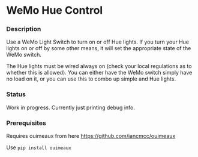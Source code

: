 # WeMo Hue Control

### Description

Use a WeMo Light Switch to turn on or off Hue lights.
If you turn your Hue lights on or off by some other means, it will set the appropriate state of the WeMo switch.

The Hue lights must be wired always on (check your local regulations as to whether this is allowed).
You can either have the WeMo switch simply have no load on it, or you can use this to combo up simple and Hue lights.

### Status

Work in progress.  Currently just printing debug info.

### Prerequisites

Requires ouimeaux from here https://github.com/iancmcc/ouimeaux

Use `pip install ouimeaux`
